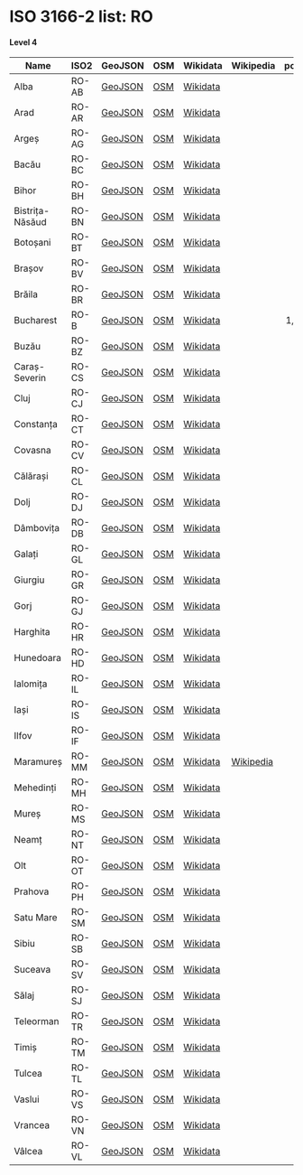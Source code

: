 # ISO 3166-2 list: RO


#### Level 4
Name | ISO2 | GeoJSON | OSM | Wikidata | Wikipedia | population 
--- | --- | --- | --- | --- | --- | --: 
Alba | RO-AB | [GeoJSON](../../geojson/high/iso2/RO/RO-AB.geojson) | [OSM](https://www.openstreetmap.org/relation/194271) | [Wikidata](https://www.wikidata.org/wiki/Q45868) |  | 380,976
Arad | RO-AR | [GeoJSON](../../geojson/high/iso2/RO/RO-AR.geojson) | [OSM](https://www.openstreetmap.org/relation/2248721) | [Wikidata](https://www.wikidata.org/wiki/Q179559) |  | 461,791
Argeș | RO-AG | [GeoJSON](../../geojson/high/iso2/RO/RO-AG.geojson) | [OSM](https://www.openstreetmap.org/relation/2261315) | [Wikidata](https://www.wikidata.org/wiki/Q179567) |  | 652,625
Bacău | RO-BC | [GeoJSON](../../geojson/high/iso2/RO/RO-BC.geojson) | [OSM](https://www.openstreetmap.org/relation/2248681) | [Wikidata](https://www.wikidata.org/wiki/Q179779) |  | 706,623
Bihor | RO-BH | [GeoJSON](../../geojson/high/iso2/RO/RO-BH.geojson) | [OSM](https://www.openstreetmap.org/relation/91731) | [Wikidata](https://www.wikidata.org/wiki/Q179588) |  | 617,927
Bistrița-Năsăud | RO-BN | [GeoJSON](../../geojson/high/iso2/RO/RO-BN.geojson) | [OSM](https://www.openstreetmap.org/relation/55466) | [Wikidata](https://www.wikidata.org/wiki/Q181513) |  | 311,657
Botoșani | RO-BT | [GeoJSON](../../geojson/high/iso2/RO/RO-BT.geojson) | [OSM](https://www.openstreetmap.org/relation/2256729) | [Wikidata](https://www.wikidata.org/wiki/Q178861) |  | 452,834
Brașov | RO-BV | [GeoJSON](../../geojson/high/iso2/RO/RO-BV.geojson) | [OSM](https://www.openstreetmap.org/relation/2248612) | [Wikidata](https://www.wikidata.org/wiki/Q182614) |  | 589,028
Brăila | RO-BR | [GeoJSON](../../geojson/high/iso2/RO/RO-BR.geojson) | [OSM](https://www.openstreetmap.org/relation/2355512) | [Wikidata](https://www.wikidata.org/wiki/Q188503) |  | 373,174
Bucharest | RO-B | [GeoJSON](../../geojson/high/iso2/RO/RO-B.geojson) | [OSM](https://www.openstreetmap.org/relation/377733) | [Wikidata](https://www.wikidata.org/wiki/Q19660) |  | 1,883,425
Buzău | RO-BZ | [GeoJSON](../../geojson/high/iso2/RO/RO-BZ.geojson) | [OSM](https://www.openstreetmap.org/relation/2355511) | [Wikidata](https://www.wikidata.org/wiki/Q185309) |  | 496,214
Caraș-Severin | RO-CS | [GeoJSON](../../geojson/high/iso2/RO/RO-CS.geojson) | [OSM](https://www.openstreetmap.org/relation/2366873) | [Wikidata](https://www.wikidata.org/wiki/Q187925) |  | 274,277
Cluj | RO-CJ | [GeoJSON](../../geojson/high/iso2/RO/RO-CJ.geojson) | [OSM](https://www.openstreetmap.org/relation/91733) | [Wikidata](https://www.wikidata.org/wiki/Q182624) |  | 691,106
Constanța | RO-CT | [GeoJSON](../../geojson/high/iso2/RO/RO-CT.geojson) | [OSM](https://www.openstreetmap.org/relation/2367022) | [Wikidata](https://www.wikidata.org/wiki/Q188505) |  | 715,151
Covasna | RO-CV | [GeoJSON](../../geojson/high/iso2/RO/RO-CV.geojson) | [OSM](https://www.openstreetmap.org/relation/2248621) | [Wikidata](https://www.wikidata.org/wiki/Q188959) |  | 206,261
Călărași | RO-CL | [GeoJSON](../../geojson/high/iso2/RO/RO-CL.geojson) | [OSM](https://www.openstreetmap.org/relation/2367015) | [Wikidata](https://www.wikidata.org/wiki/Q188948) |  | 306,691
Dolj | RO-DJ | [GeoJSON](../../geojson/high/iso2/RO/RO-DJ.geojson) | [OSM](https://www.openstreetmap.org/relation/2366970) | [Wikidata](https://www.wikidata.org/wiki/Q191065) |  | 734,231
Dâmbovița | RO-DB | [GeoJSON](../../geojson/high/iso2/RO/RO-DB.geojson) | [OSM](https://www.openstreetmap.org/relation/2355471) | [Wikidata](https://www.wikidata.org/wiki/Q188797) |  | 541,763
Galați | RO-GL | [GeoJSON](../../geojson/high/iso2/RO/RO-GL.geojson) | [OSM](https://www.openstreetmap.org/relation/2260192) | [Wikidata](https://www.wikidata.org/wiki/Q188796) |  | 619,556
Giurgiu | RO-GR | [GeoJSON](../../geojson/high/iso2/RO/RO-GR.geojson) | [OSM](https://www.openstreetmap.org/relation/2366987) | [Wikidata](https://www.wikidata.org/wiki/Q193055) |  | 297,859
Gorj | RO-GJ | [GeoJSON](../../geojson/high/iso2/RO/RO-GJ.geojson) | [OSM](https://www.openstreetmap.org/relation/2261275) | [Wikidata](https://www.wikidata.org/wiki/Q190406) |  | 387,308
Harghita | RO-HR | [GeoJSON](../../geojson/high/iso2/RO/RO-HR.geojson) | [OSM](https://www.openstreetmap.org/relation/2248660) | [Wikidata](https://www.wikidata.org/wiki/Q190702) |  | 304,969
Hunedoara | RO-HD | [GeoJSON](../../geojson/high/iso2/RO/RO-HD.geojson) | [OSM](https://www.openstreetmap.org/relation/2248737) | [Wikidata](https://www.wikidata.org/wiki/Q191071) |  | 485,712
Ialomița | RO-IL | [GeoJSON](../../geojson/high/iso2/RO/RO-IL.geojson) | [OSM](https://www.openstreetmap.org/relation/2355517) | [Wikidata](https://www.wikidata.org/wiki/Q193044) |  | 296,572
Iași | RO-IS | [GeoJSON](../../geojson/high/iso2/RO/RO-IS.geojson) | [OSM](https://www.openstreetmap.org/relation/2256747) | [Wikidata](https://www.wikidata.org/wiki/Q182888) |  | 772,348
Ilfov | RO-IF | [GeoJSON](../../geojson/high/iso2/RO/RO-IF.geojson) | [OSM](https://www.openstreetmap.org/relation/2366996) | [Wikidata](https://www.wikidata.org/wiki/Q191670) |  | 388,738
Maramureș | RO-MM | [GeoJSON](../../geojson/high/iso2/RO/RO-MM.geojson) | [OSM](https://www.openstreetmap.org/relation/72481) | [Wikidata](https://www.wikidata.org/wiki/Q188813) | [Wikipedia](http://en.wikipedia.org/wiki/ro%3AJude%C8%9Bul%20Maramure%C8%99) | 510,110
Mehedinți | RO-MH | [GeoJSON](../../geojson/high/iso2/RO/RO-MH.geojson) | [OSM](https://www.openstreetmap.org/relation/2366962) | [Wikidata](https://www.wikidata.org/wiki/Q191717) |  | 
Mureș | RO-MS | [GeoJSON](../../geojson/high/iso2/RO/RO-MS.geojson) | [OSM](https://www.openstreetmap.org/relation/2248573) | [Wikidata](https://www.wikidata.org/wiki/Q190711) |  | 550,846
Neamț | RO-NT | [GeoJSON](../../geojson/high/iso2/RO/RO-NT.geojson) | [OSM](https://www.openstreetmap.org/relation/2248675) | [Wikidata](https://www.wikidata.org/wiki/Q188661) |  | 
Olt | RO-OT | [GeoJSON](../../geojson/high/iso2/RO/RO-OT.geojson) | [OSM](https://www.openstreetmap.org/relation/2366978) | [Wikidata](https://www.wikidata.org/wiki/Q188945) |  | 
Prahova | RO-PH | [GeoJSON](../../geojson/high/iso2/RO/RO-PH.geojson) | [OSM](https://www.openstreetmap.org/relation/2355507) | [Wikidata](https://www.wikidata.org/wiki/Q188665) |  | 762,886
Satu Mare | RO-SM | [GeoJSON](../../geojson/high/iso2/RO/RO-SM.geojson) | [OSM](https://www.openstreetmap.org/relation/72482) | [Wikidata](https://www.wikidata.org/wiki/Q165459) |  | 
Sibiu | RO-SB | [GeoJSON](../../geojson/high/iso2/RO/RO-SB.geojson) | [OSM](https://www.openstreetmap.org/relation/2248586) | [Wikidata](https://www.wikidata.org/wiki/Q184797) |  | 421,724
Suceava | RO-SV | [GeoJSON](../../geojson/high/iso2/RO/RO-SV.geojson) | [OSM](https://www.openstreetmap.org/relation/2077868) | [Wikidata](https://www.wikidata.org/wiki/Q181209) |  | 634,810
Sălaj | RO-SJ | [GeoJSON](../../geojson/high/iso2/RO/RO-SJ.geojson) | [OSM](https://www.openstreetmap.org/relation/91685) | [Wikidata](https://www.wikidata.org/wiki/Q190690) |  | 
Teleorman | RO-TR | [GeoJSON](../../geojson/high/iso2/RO/RO-TR.geojson) | [OSM](https://www.openstreetmap.org/relation/2366986) | [Wikidata](https://www.wikidata.org/wiki/Q191653) |  | 
Timiș | RO-TM | [GeoJSON](../../geojson/high/iso2/RO/RO-TM.geojson) | [OSM](https://www.openstreetmap.org/relation/2366863) | [Wikidata](https://www.wikidata.org/wiki/Q185586) |  | 
Tulcea | RO-TL | [GeoJSON](../../geojson/high/iso2/RO/RO-TL.geojson) | [OSM](https://www.openstreetmap.org/relation/2367044) | [Wikidata](https://www.wikidata.org/wiki/Q191078) |  | 
Vaslui | RO-VS | [GeoJSON](../../geojson/high/iso2/RO/RO-VS.geojson) | [OSM](https://www.openstreetmap.org/relation/2256753) | [Wikidata](https://www.wikidata.org/wiki/Q167199) |  | 455,049
Vrancea | RO-VN | [GeoJSON](../../geojson/high/iso2/RO/RO-VN.geojson) | [OSM](https://www.openstreetmap.org/relation/2260187) | [Wikidata](https://www.wikidata.org/wiki/Q182778) |  | 
Vâlcea | RO-VL | [GeoJSON](../../geojson/high/iso2/RO/RO-VL.geojson) | [OSM](https://www.openstreetmap.org/relation/2261289) | [Wikidata](https://www.wikidata.org/wiki/Q186838) |  | 371,714

